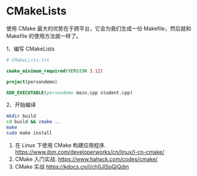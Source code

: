 # CMakeLists

使用 CMake 最大的优势在于跨平台，它会为我们生成一份 Makefile，然后就和 Makefile 的使用方法就一样了。

1、编写 CMakeLists

```cmake
# CMakeLists.txt

cmake_minimum_required(VERSION 3.12)

project(persondemo)

ADD_EXECUTABLE(persondemo main.cpp student.cpp)
```

2、开始编译

```bash
mkdir build
cd build && cmake ..
make
sudo make install
```

1. 在 Linux 下使用 CMake 构建应用程序. <https://www.ibm.com/developerworks/cn/linux/l-cn-cmake/>
2. CMake 入门实战. <https://www.hahack.com/codes/cmake/>
3. CMake 实战 <https://kdocs.cn/l/ch0JlSoQjQdm>
